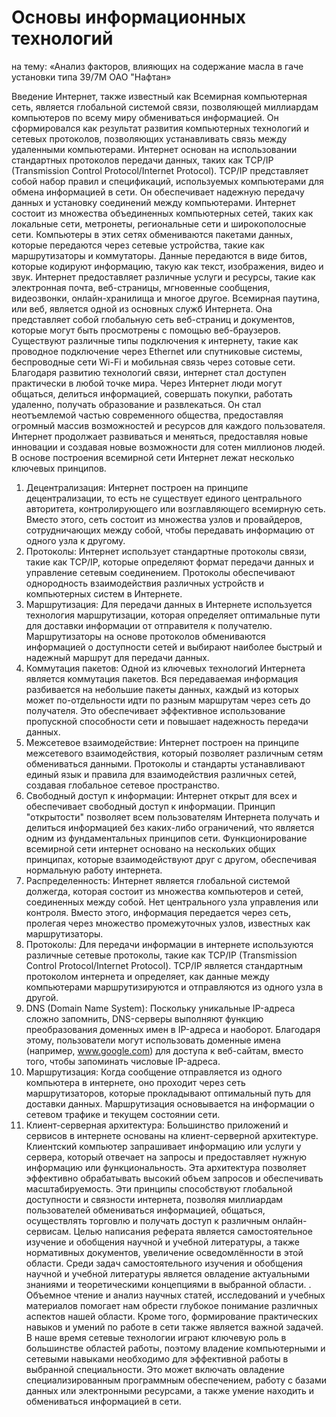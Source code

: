 # Основы информационных технологий
на тему: «Анализ факторов, влияющих на содержание масла в гаче установки типа 39/7М ОАО "Нафтан»

Введение
Интернет, также известный как Всемирная компьютерная сеть, является глобальной системой связи, позволяющей миллиардам компьютеров по всему миру обмениваться информацией. Он сформировался как результат развития компьютерных технологий и сетевых протоколов, позволяющих устанавливать связь между удаленными компьютерами.
Интернет основан на использовании стандартных протоколов передачи данных, таких как TCP/IP (Transmission Control Protocol/Internet Protocol). TCP/IP представляет собой набор правил и спецификаций, используемых компьютерами для обмена информацией в сети. Он обеспечивает надежную передачу данных и установку соединений между компьютерами.
Интернет состоит из множества объединенных компьютерных сетей, таких как локальные сети, метронеты, региональные сети и широкополосные сети. Компьютеры в этих сетях обмениваются пакетами данных, которые передаются через сетевые устройства, такие как маршрутизаторы и коммутаторы. Данные передаются в виде битов, которые кодируют информацию, такую как текст, изображения, видео и звук.
Интернет предоставляет различные услуги и ресурсы, такие как электронная почта, веб-страницы, мгновенные сообщения, видеозвонки, онлайн-хранилища и многое другое. Всемирная паутина, или веб, является одной из основных служб Интернета. Она представляет собой глобальную сеть веб-страниц и документов, которые могут быть просмотрены с помощью веб-браузеров.
Существуют различные типы подключения к интернету, такие как проводное подключение через Ethernet или спутниковые системы, беспроводные сети Wi-Fi и мобильная связь через сотовые сети. Благодаря развитию технологий связи, интернет стал доступен практически в любой точке мира.
Через Интернет люди могут общаться, делиться информацией, совершать покупки, работать удаленно, получать образование и развлекаться. Он стал неотъемлемой частью современного общества, предоставляя огромный массив возможностей и ресурсов для каждого пользователя. Интернет продолжает развиваться и меняться, предоставляя новые инновации и создавая новые возможности для сотен миллионов людей.
 В основе построения всемирной сети Интернет лежат несколько ключевых принципов.
1. Децентрализация: Интернет построен на принципе децентрализации, то есть не существует единого центрального авторитета, контролирующего или возглавляющего всемирную сеть. Вместо этого, сеть состоит из множества узлов и провайдеров, сотрудничающих между собой, чтобы передавать информацию от одного узла к другому.
2. Протоколы: Интернет использует стандартные протоколы связи, такие как TCP/IP, которые определяют формат передачи данных и управление сетевым соединением. Протоколы обеспечивают однородность взаимодействия различных устройств и компьютерных систем в Интернете.
3. Маршрутизация: Для передачи данных в Интернете используется технология маршрутизации, которая определяет оптимальные пути для доставки информации от отправителя к получателю. Маршрутизаторы на основе протоколов обмениваются информацией о доступности сетей и выбирают наиболее быстрый и надежный маршрут для передачи данных.
4. Коммутация пакетов: Одной из ключевых технологий Интернета является коммутация пакетов. Вся передаваемая информация разбивается на небольшие пакеты данных, каждый из которых может по-отдельности идти по разным маршрутам через сеть до получателя. Это обеспечивает эффективное использование пропускной способности сети и повышает надежность передачи данных.
5. Межсетевое взаимодействие: Интернет построен на принципе межсетевого взаимодействия, который позволяет различным сетям обмениваться данными. Протоколы и стандарты устанавливают единый язык и правила для взаимодействия различных сетей, создавая глобальное сетевое пространство.
6. Свободный доступ к информации: Интернет открыт для всех и обеспечивает свободный доступ к информации. Принцип "открытости" позволяет всем пользователям Интернета получать и делиться информацией без каких-либо ограничений, что является одним из фундаментальных принципов сети.
Функционирование всемирной сети интернет основано на нескольких общих принципах, которые взаимодействуют друг с другом, обеспечивая нормальную работу интернета.
1. Распределенность: Интернет является глобальной системой должегда, которая состоит из множества компьютеров и сетей, соединенных между собой. Нет центрального узла управления или контроля. Вместо этого, информация передается через сеть, пролегая через множество промежуточных узлов, известных как маршрутизаторы.
2. Протоколы: Для передачи информации в интернете используются различные сетевые протоколы, такие как TCP/IP (Transmission Control Protocol/Internet Protocol). TCP/IP является стандартным протоколом интернета и определяет, как данные между компьютерами маршрутизируются и отправляются из одного узла в другой.
3. DNS (Domain Name System): Поскольку уникальные IP-адреса сложно запомнить, DNS-серверы выполняют функцию преобразования доменных имен в IP-адреса и наоборот. Благодаря этому, пользователи могут использовать доменные имена (например, www.google.com) для доступа к веб-сайтам, вместо того, чтобы запоминать числовые IP-адреса.
4. Маршрутизация: Когда сообщение отправляется из одного компьютера в интернете, оно проходит через сеть маршрутизаторов, которые прокладывают оптимальный путь для доставки данных. Маршрутизация основывается на информации о сетевом трафике и текущем состоянии сети.
5. Клиент-серверная архитектура: Большинство приложений и сервисов в интернете основаны на клиент-серверной архитектуре. Клиентский компьютер запрашивает информацию или услуги у сервера, который отвечает на запросы и предоставляет нужную информацию или функциональность. Эта архитектура позволяет эффективно обрабатывать высокий объем запросов и обеспечивать масштабируемость.
Эти принципы способствуют глобальной доступности и связности интернета, позволяя миллиардам пользователей обмениваться информацией, общаться, осуществлять торговлю и получать доступ к различным онлайн-сервисам.
Целью написания реферата является самостоятельное изучение и обобщения научной и учебной литературы, а также нормативных документов,  увеличение осведомлённости в этой области. 
Среди задач самостоятельного изучения и обобщения научной и учебной литературы является овладение актуальными знаниями и теоретическими концепциями в выбранной области. . Объемное чтение и анализ научных статей, исследований и учебных материалов помогает нам обрести глубокое понимание различных аспектов нашей области.
Кроме того, формирование практических навыков и умений по работе в сети также является важной задачей. В наше время сетевые технологии играют ключевую роль в большинстве областей работы, поэтому владение компьютерными и сетевыми навыками необходимо для эффективной работы в выбранной специальности. Это может включать овладение специализированным программным обеспечением, работу с базами данных или электронными ресурсами, а также умение находить и обмениваться информацией в сети.
